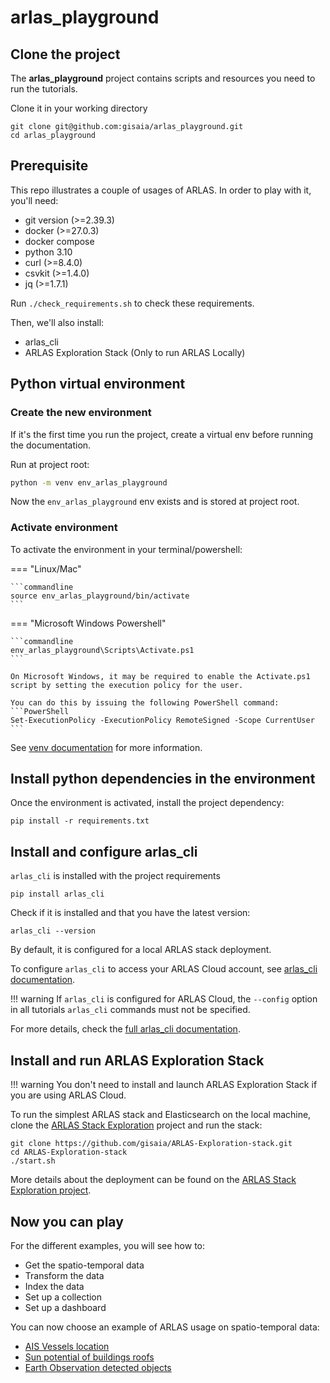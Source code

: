 # arlas_playground

## Clone the project

The **arlas_playground** project contains scripts and resources you need to run the tutorials.

Clone it in your working directory

```shell
git clone git@github.com:gisaia/arlas_playground.git
cd arlas_playground
```

## Prerequisite

This repo illustrates a couple of usages of ARLAS. In order to play with it, you'll need:

- git version (>=2.39.3)
- docker (>=27.0.3)
- docker compose
- python 3.10
- curl (>=8.4.0)
- csvkit (>=1.4.0)
- jq (>=1.7.1)

Run `./check_requirements.sh` to check these requirements.

Then, we'll also install:

- arlas_cli
- ARLAS Exploration Stack (Only to run ARLAS Locally)


## Python virtual environment

### Create the new environment

If it's the first time you run the project, create a virtual env before running the documentation.

Run at project root:

``` bash
python -m venv env_arlas_playground
```

Now the `env_arlas_playground` env exists and is stored at project root.

### Activate environment

To activate the environment in your terminal/powershell:

=== "Linux/Mac"
    
    ```commandline
    source env_arlas_playground/bin/activate
    ```

=== "Microsoft Windows Powershell"

    ```commandline
    env_arlas_playground\Scripts\Activate.ps1
    ```
    
    On Microsoft Windows, it may be required to enable the Activate.ps1 script by setting the execution policy for the user. 
    
    You can do this by issuing the following PowerShell command:
    ```PowerShell
    Set-ExecutionPolicy -ExecutionPolicy RemoteSigned -Scope CurrentUser
    ```

See [venv documentation](https://docs.python.org/3.10/library/venv.html#creating-virtual-environments) for more information.

## Install python dependencies in the environment

Once the environment is activated, install the project dependency:

```
pip install -r requirements.txt
```

## Install and configure arlas_cli

`arlas_cli` is installed with the project requirements

```shell
pip install arlas_cli
```

Check if it is installed and that you have the latest version:

```shell
arlas_cli --version
```

By default, it is configured for a local ARLAS stack deployment.

To configure `arlas_cli` to access your ARLAS Cloud account, see [arlas_cli documentation](https://gisaia.github.io/arlas_cli/configuration/#arlas-cloud-configuration).

!!! warning 
    If `arlas_cli` is configured for ARLAS Cloud, the `--config` option in all tutorials `arlas_cli` commands must not be specified.

For more details, check the [full arlas_cli documentation](https://gisaia.github.io/arlas_cli/).

## Install and run ARLAS Exploration Stack

!!! warning
    You don't need to install and launch ARLAS Exploration Stack if you are using ARLAS Cloud.

To run the simplest ARLAS stack and Elasticsearch on the local machine, clone the [ARLAS Stack Exploration](https://github.com/gisaia/ARLAS-Exploration-stack) project and run the stack:

```shell
git clone https://github.com/gisaia/ARLAS-Exploration-stack.git
cd ARLAS-Exploration-stack
./start.sh
```

More details about the deployment can be found on the [ARLAS Stack Exploration project](https://github.com/gisaia/ARLAS-Exploration-stack).

## Now you can play

For the different examples, you will see how to:

- Get the spatio-temporal data
- Transform the data
- Index the data
- Set up a collection
- Set up a dashboard

You can now choose an example of ARLAS usage on spatio-temporal data:

- [AIS Vessels location](tutorials/ais/ais_tutorial.md)
- [Sun potential of buildings roofs](tutorials/sunny_osm/sunny_osm_tutorial.md)
- [Earth Observation detected objects](tutorials/eo_objects/eo_objects_tutorial.md)
